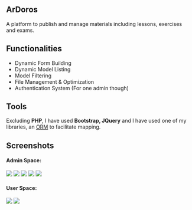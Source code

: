 <h2>ArDoros</h2>
<p>A platform to publish and manage materials including lessons, exercises and exams.</p>

<h2>Functionalities</h2>
<ul>
  <li>Dynamic Form Building</li>
  <li>Dynamic Model Listing</li>
  <li>Model Filtering</li>
  <li>File Management & Optimization</li>
  <li>Authentication System (For one admin though)</li>
</ul>

<h2>Tools</h2>
</p>Excluding <b>PHP</b>, I have used <b>Bootstrap, JQuery</b> and I have used one of my libraries, an <a href='https://github.com/IbraheemAredda/PHP-ORM'>ORM</a> to facilitate mapping.</p>

<h2>Screenshots</h2>
<h4>Admin Space:</h4>
<img src='https://i.imgur.com/ovVOaGh.png' />
<img src='https://i.imgur.com/8KUz5oV.png' />
<img src='https://i.imgur.com/vCp53mK.png' />
<img src='https://i.imgur.com/fLgmCyz.png' />
<img src='https://i.imgur.com/TG6ZKwg.png' />
<h4>User Space:</h4>
<img src='https://i.imgur.com/D9rmfyt.png' />
<img src='https://i.imgur.com/yTTONhH.png' />
